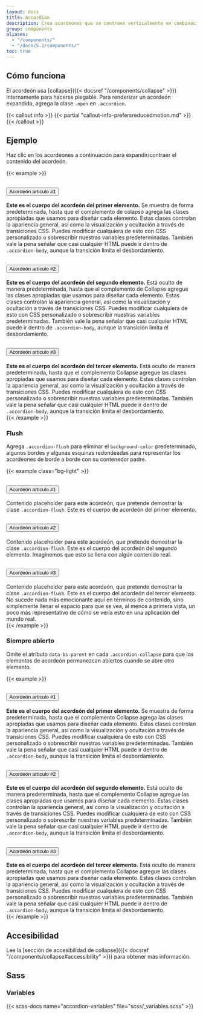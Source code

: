 ```yaml
---
layout: docs
title: Accordion
description: Crea acordeones que se contraen verticalmente en combinación con nuestro complemento JavaScript Collapse.
group: components
aliases:
  - "/components/"
  - "/docs/5.1/components/"
toc: true
---
```


## Cómo funciona

El acordeón usa [collapse]({{< docsref "/components/collapse" >}}) internamente para hacerse plegable. Para renderizar un acordeón expandido, agrega la clase `.open` en `.accordion`.

{{< callout info >}}
{{< partial "callout-info-prefersreducedmotion.md" >}}
{{< /callout >}}

## Ejemplo

Haz clic en los acordeones a continuación para expandir/contraer el contenido del acordeón.

{{< example >}}
<div class="accordion" id="accordionExample">
  <div class="accordion-item">
    <h2 class="accordion-header" id="headingOne">
      <button class="accordion-button" type="button" data-bs-toggle="collapse" data-bs-target="#collapseOne" aria-expanded="true" aria-controls="collapseOne">
        Acordeón artículo #1
      </button>
    </h2>
    <div id="collapseOne" class="accordion-collapse collapse show" aria-labelledby="headingOne" data-bs-parent="#accordionExample">
      <div class="accordion-body">
        <strong>Este es el cuerpo del acordeón del primer elemento.</strong> Se muestra de forma predeterminada, hasta que el complemento de colapso agrega las clases apropiadas que usamos para diseñar cada elemento. Estas clases controlan la apariencia general, así como la visualización y ocultación a través de transiciones CSS. Puedes modificar cualquiera de esto con CSS personalizado o sobrescribir nuestras variables predeterminadas. También vale la pena señalar que casi cualquier HTML puede ir dentro de <code>.accordion-body</code>, aunque la transición limita el desbordamiento.
      </div>
    </div>
  </div>
  <div class="accordion-item">
    <h2 class="accordion-header" id="headingTwo">
      <button class="accordion-button collapsed" type="button" data-bs-toggle="collapse" data-bs-target="#collapseTwo" aria-expanded="false" aria-controls="collapseTwo">
        Acordeón artículo #2
      </button>
    </h2>
    <div id="collapseTwo" class="accordion-collapse collapse" aria-labelledby="headingTwo" data-bs-parent="#accordionExample">
      <div class="accordion-body">
        <strong>Este es el cuerpo del acordeón del segundo elemento.</strong> Está oculto de manera predeterminada, hasta que el complemento de Collapse agregue las clases apropiadas que usamos para diseñar cada elemento. Estas clases controlan la apariencia general, así como la visualización y ocultación a través de transiciones CSS. Puedes modificar cualquiera de esto con CSS personalizado o sobrescribir nuestras variables predeterminadas. También vale la pena señalar que casi cualquier HTML puede ir dentro de <code>.accordion-body</code>, aunque la transición limita el desbordamiento.
      </div>
    </div>
  </div>
  <div class="accordion-item">
    <h2 class="accordion-header" id="headingThree">
      <button class="accordion-button collapsed" type="button" data-bs-toggle="collapse" data-bs-target="#collapseThree" aria-expanded="false" aria-controls="collapseThree">
        Acordeón artículo #3
      </button>
    </h2>
    <div id="collapseThree" class="accordion-collapse collapse" aria-labelledby="headingThree" data-bs-parent="#accordionExample">
      <div class="accordion-body">
        <strong>Este es el cuerpo del acordeón del tercer elemento.</strong> Está oculto de manera predeterminada, hasta que el complemento Collapse agregue las clases apropiadas que usamos para diseñar cada elemento. Estas clases controlan la apariencia general, así como la visualización y ocultación a través de transiciones CSS. Puedes modificar cualquiera de esto con CSS personalizado o sobrescribir nuestras variables predeterminadas. También vale la pena señalar que casi cualquier HTML puede ir dentro de <code>.accordion-body</code>, aunque la transición limita el desbordamiento.
      </div>
    </div>
  </div>
</div>
{{< /example >}}

### Flush

Agrega `.accordion-flush` para eliminar el `background-color` predeterminado, algunos bordes y algunas esquinas redondeadas para representar los acordeones de borde a borde con su contenedor padre.

{{< example class="bg-light" >}}
<div class="accordion accordion-flush" id="accordionFlushExample">
  <div class="accordion-item">
    <h2 class="accordion-header" id="flush-headingOne">
      <button class="accordion-button collapsed" type="button" data-bs-toggle="collapse" data-bs-target="#flush-collapseOne" aria-expanded="false" aria-controls="flush-collapseOne">
        Acordeón artículo #1
      </button>
    </h2>
    <div id="flush-collapseOne" class="accordion-collapse collapse" aria-labelledby="flush-headingOne" data-bs-parent="#accordionFlushExample">
      <div class="accordion-body">Contenido placeholder para este acordeón, que pretende demostrar la clase <code>.accordion-flush</code>. Este es el cuerpo de acordeón del primer elemento.</div>
    </div>
  </div>
  <div class="accordion-item">
    <h2 class="accordion-header" id="flush-headingTwo">
      <button class="accordion-button collapsed" type="button" data-bs-toggle="collapse" data-bs-target="#flush-collapseTwo" aria-expanded="false" aria-controls="flush-collapseTwo">
        Acordeón artículo #2
      </button>
    </h2>
    <div id="flush-collapseTwo" class="accordion-collapse collapse" aria-labelledby="flush-headingTwo" data-bs-parent="#accordionFlushExample">
      <div class="accordion-body">Contenido placeholder para este acordeón, que pretende demostrar la clase <code>.accordion-flush</code>. Este es el cuerpo del acordeón del segundo elemento. Imaginemos que esto se llena con algún contenido real.</div>
    </div>
  </div>
  <div class="accordion-item">
    <h2 class="accordion-header" id="flush-headingThree">
      <button class="accordion-button collapsed" type="button" data-bs-toggle="collapse" data-bs-target="#flush-collapseThree" aria-expanded="false" aria-controls="flush-collapseThree">
        Acordeón artículo #3
      </button>
    </h2>
    <div id="flush-collapseThree" class="accordion-collapse collapse" aria-labelledby="flush-headingThree" data-bs-parent="#accordionFlushExample">
      <div class="accordion-body">Contenido placeholder para este acordeón, que pretende demostrar la clase <code>.accordion-flush</code>. Este es el cuerpo del acordeón del tercer elemento. No sucede nada más emocionante aquí en términos de contenido, sino simplemente llenar el espacio para que se vea, al menos a primera vista, un poco más representativo de cómo se vería esto en una aplicación del mundo real.</div>
    </div>
  </div>
</div>
{{< /example >}}

### Siempre abierto

Omite el atributo `data-bs-parent` en cada `.accordion-collapse` para que los elementos de acordeón permanezcan abiertos cuando se abre otro elemento.

{{< example >}}
<div class="accordion" id="accordionPanelsStayOpenExample">
  <div class="accordion-item">
    <h2 class="accordion-header" id="panelsStayOpen-headingOne">
      <button class="accordion-button" type="button" data-bs-toggle="collapse" data-bs-target="#panelsStayOpen-collapseOne" aria-expanded="true" aria-controls="panelsStayOpen-collapseOne">
        Acordeón artículo #1
      </button>
    </h2>
    <div id="panelsStayOpen-collapseOne" class="accordion-collapse collapse show" aria-labelledby="panelsStayOpen-headingOne">
      <div class="accordion-body">
        <strong>Este es el cuerpo del acordeón del primer elemento.</strong> Se muestra de forma predeterminada, hasta que el complemento Collapse agrega las clases apropiadas que usamos para diseñar cada elemento. Estas clases controlan la apariencia general, así como la visualización y ocultación a través de transiciones CSS. Puedes modificar cualquiera de esto con CSS personalizado o sobrescribir nuestras variables predeterminadas. También vale la pena señalar que casi cualquier HTML puede ir dentro de <code>.accordion-body</code>, aunque la transición limita el desbordamiento.
      </div>
    </div>
  </div>
  <div class="accordion-item">
    <h2 class="accordion-header" id="panelsStayOpen-headingTwo">
      <button class="accordion-button collapsed" type="button" data-bs-toggle="collapse" data-bs-target="#panelsStayOpen-collapseTwo" aria-expanded="false" aria-controls="panelsStayOpen-collapseTwo">
        Acordeón artículo #2
      </button>
    </h2>
    <div id="panelsStayOpen-collapseTwo" class="accordion-collapse collapse" aria-labelledby="panelsStayOpen-headingTwo">
      <div class="accordion-body">
        <strong>Este es el cuerpo del acordeón del segundo elemento.</strong> Está oculto de manera predeterminada, hasta que el complemento Collapse agregue las clases apropiadas que usamos para diseñar cada elemento. Estas clases controlan la apariencia general, así como la visualización y ocultación a través de transiciones CSS. Puedes modificar cualquiera de esto con CSS personalizado o sobrescribr nuestras variables predeterminadas. También vale la pena señalar que casi cualquier HTML puede ir dentro de <code>.accordion-body</code>, aunque la transición limita el desbordamiento.
      </div>
    </div>
  </div>
  <div class="accordion-item">
    <h2 class="accordion-header" id="panelsStayOpen-headingThree">
      <button class="accordion-button collapsed" type="button" data-bs-toggle="collapse" data-bs-target="#panelsStayOpen-collapseThree" aria-expanded="false" aria-controls="panelsStayOpen-collapseThree">
        Acordeón artículo #3
      </button>
    </h2>
    <div id="panelsStayOpen-collapseThree" class="accordion-collapse collapse" aria-labelledby="panelsStayOpen-headingThree">
      <div class="accordion-body">
        <strong>Este es el cuerpo del acordeón del tercer elemento.</strong> Está oculto de manera predeterminada, hasta que el complemento Collapse agregue las clases apropiadas que usamos para diseñar cada elemento. Estas clases controlan la apariencia general, así como la visualización y ocultación a través de transiciones CSS. Puedes modificar cualquiera de esto con CSS personalizado o sobrescribir nuestras variables predeterminadas. También vale la pena señalar que casi cualquier HTML puede ir dentro de <code>.accordion-body</code>, aunque la transición limita el desbordamiento.
      </div>
    </div>
  </div>
</div>
{{< /example >}}

## Accesibilidad

Lee la [sección de accesibilidad de collapse]({{< docsref "/components/collapse#accessibility" >}}) para obtener más información.

## Sass

### Variables

{{< scss-docs name="accordion-variables" file="scss/_variables.scss" >}}
